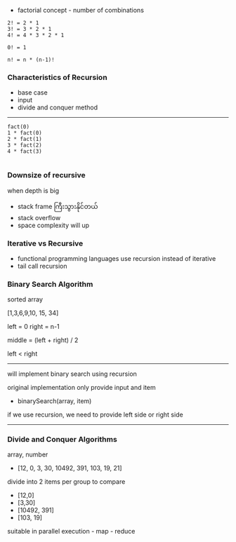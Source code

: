 - factorial concept - number of combinations

```
2! = 2 * 1
3! = 3 * 2 * 1
4! = 4 * 3 * 2 * 1

0! = 1

n! = n * (n-1)!

```

### Characteristics of Recursion

- base case
- input
- divide and conquer method

---

```
fact(0)
1 * fact(0)
2 * fact(1)
3 * fact(2)
4 * fact(3)


```

### Downsize of recursive

when depth is big

- stack frame ကြီးသွားနိုင်တယ်
- stack overflow
- space complexity will up

### Iterative vs Recursive

- functional programming languages use recursion instead of iterative
- tail call recursion

### Binary Search Algorithm

sorted array

[1,3,6,9,10, 15, 34]

left = 0
right = n-1

middle = (left + right) / 2

left < right

---

will implement binary search using recursion

original implementation only provide input and item

- binarySearch(array, item)

if we use recursion, we need to provide left side or right side

---

### Divide and Conquer Algorithms

array, number

- [12, 0, 3, 30, 10492, 391, 103, 19, 21]

divide into 2 items per group to compare

- [12,0]
- [3,30]
- [10492, 391]
- [103, 19]

suitable in parallel execution - map - reduce

